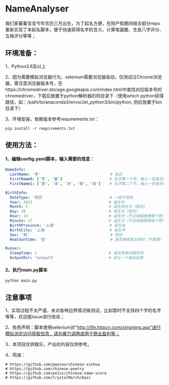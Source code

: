 # NameAnalyser

我们家蓁蓁宝宝今年农历三月出生，为了起名方便，在陪产假期间结合部分repo重新实现了本起名脚本，便于快速获得名字的含义、计算笔画数、生辰八字评分、五格评分等等；

## 环境准备：

1、Python3.6及以上

2、因为需要模拟浏览器行为，selenium需要浏览器驱动，仅测试过Chrome浏览器，需注意浏览器版本号，在https://chromedriver.storage.googleapis.com/index.html中查找对应版本号的chromedriver，下载后放置于python解析器的同目录下（使用which python获得路径，如：/path/to/anaconda3/envs/Jet_python3/bin/python, 则应放置于bin目录下）

3、环境安装，依赖版本参考requirements.txt：

`pip install -r requirements.txt`

## 使用方法：



#### 1、编辑config.yaml脚本，输入需要的信息：

```yaml
NameInfo:
  LastName: '李'                               # 姓氏
  FirstName0: ['芃', '蓁']                     # 名字第一个字，输入一些喜欢的字
  FirstName1: ['澄', '泽', '沐', '朔', '浚']    # 名字第二个字，输入一些喜欢的字

BirthInfo:
  DateType: '阳历'                             # 一般不用改
  Year: 2023                                  # 诞生年
  Month: 5                                    # 诞生所在月（阳历）
  Day: 20                                     # 诞生日（阳历）
  Hour: 18                                    # 诞生时（不记得就随便填个吧）
  Minute: 27                                  # 诞生分（不记得就随便填个吧）
  BirthProvince: '上海'                        # 诞生省
  BirthCity: '上海'                            # 诞生市
  Sex: '男'                                    # 性别
  RealSunTime: '否'                            # 是否使用真太阳时（不用管）

Runner:
  SleepTime: 1                                # 请求表单间隔时间
  OutputDir: 'output3'                        # 定义一个输出目录
```



#### 2、执行main.py脚本

`python main.py`



## 注意事项

1、实现过程不太严谨，未对各种边界情况做测试，比如暂时不支持四个字的名字等等，欢迎提issue进行改进；

2、免责声明：脚本使用selenium对"http://life.httpcn.com/xingming.asp"进行模拟浏览访问获取信息，请勿暴力调用或用于商业盈利等；

3、本项目仅供娱乐，产出的内容仅供参考。

4、鸣谢：

```
# https://github.com/pwxcoo/chinese-xinhua
# https://github.com/chinese-poetry
# https://github.com/peiss/chinese-name-score
# https://github.com/CrystalMarch/bazi
```


